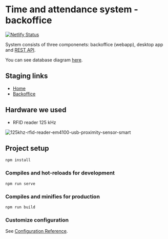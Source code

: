 # Time and attendance system - backoffice

[![Netlify Status](https://api.netlify.com/api/v1/badges/d05ac115-aaa0-4dc7-813e-b2c645fdacc2/deploy-status)](https://app.netlify.com/sites/storied-kulfi-3cf481/deploys)

System consists of three componenets: backoffice (webapp), desktop app and [REST API](https://github.com/VjekoRezic/TNA_DEMO).

You can see database diagram [here](https://drawsql.app/teams/-b/diagrams/tna).

## Staging links
- [Home](https://storied-kulfi-3cf481.netlify.app/)
- [Backoffice](https://storied-kulfi-3cf481.netlify.app/admin)

## Hardware we used
 - RFID reader 125 kHz
 
 ![125khz-rfid-reader-em4100-usb-proximity-sensor-smart](https://user-images.githubusercontent.com/57301167/217527188-29c018b6-3cf5-4594-aab5-7770ac06db19.jpeg)

## Project setup
```
npm install
```

### Compiles and hot-reloads for development
```
npm run serve
```

### Compiles and minifies for production
```
npm run build
```

### Customize configuration
See [Configuration Reference](https://cli.vuejs.org/config/).
